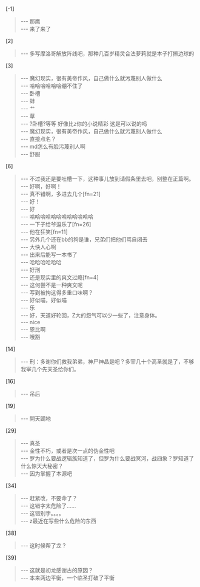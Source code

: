 
[-1] 
>--- 那鹰<br>
>--- 来了来了<br>

[2] 
>--- 多写摩洛哥解放阵线吧，那种几百岁精灵合法萝莉就是本子打擦边球的<br>

[3] 
>--- 魔幻现实，很有美帝作风，自己做什么就污蔑别人做什么<br>
>--- 哈哈哈哈哈哈绷不住了<br>
>--- 卧槽<br>
>--- 蚌<br>
>--- 艹<br>
>--- 草<br>
>--- ?卧槽?等等 好像比z你的小说精彩 这是可以说的吗<br>
>--- 魔幻现实，很有美帝作风，自己做什么就污蔑别人做什么<br>
>--- 直接点名？<br>
>--- md怎么有脸污蔑别人啊<br>
>--- 舒服<br>

[6] 
>--- 不过我还是要吐槽一下，这种事儿放到请假条里去吧，别整在正篇啊。<br>
>--- 好啊，好啊！<br>
>--- 真不错啊，多进去几个[fn=21]<br>
>--- 好！<br>
>--- 好<br>
>--- 哈哈哈哈哈哈哈哈哈哈哈哈<br>
>--- 一下子给爷逗乐了[fn=26]<br>
>--- 他在狂笑[fn=11]<br>
>--- 另外几个还在bb的狗是谁，兄弟们把他们骂自闭去<br>
>--- 大快人心啊<br>
>--- 出来后能写一本书了<br>
>--- 哈哈哈哈哈哈<br>
>--- 好刑<br>
>--- 还是现实里的爽文过瘾[fn=4]<br>
>--- 这何尝不是一种爽文呢<br>
>--- 写到被拘这得多重口味啊？<br>
>--- 好似喵，好似喵<br>
>--- 乐<br>
>--- 好，天道好轮回，Z大的怨气可以少一些了，注意身体。<br>
>--- nice<br>
>--- 恩比啊<br>
>--- 哦豁<br>

[14] 
>--- 刑：多谢你们救我弟弟，神尸神晶是吧？多宰几十个高圣就是了，不够我宰几个先天圣给你们。<br>

[16] 
>--- 吊后<br>

[19] 
>--- 開天闢地<br>

[29] 
>--- 真圣<br>
>--- 金性不朽，或者是次一点的伪金性吧<br>
>--- 罗为什么要战逻辑族知道了，但罗为什么要战冥河，战四象？罗知道了什么惊天大秘密？<br>
>--- 因为掌握了本源吧<br>

[34] 
>--- 赶紧改，不要命了？<br>
>--- 这错字太危险了……<br>
>--- 这错别字。。。。<br>
>--- z最近在写些什么危险的东西<br>

[38] 
>--- 这时候帮了龙？<br>

[39] 
>--- 这就是初龙感谢古的原因？<br>
>--- 本来两边平衡，一个临圣打破了平衡<br>
